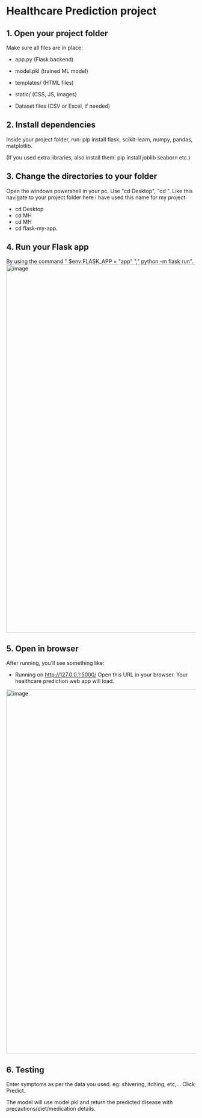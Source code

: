 # Healthcare Prediction project
## 1. Open your project folder

Make sure all files are in place:

* app.py (Flask backend)

* model.pkl (trained ML model)

* templates/ (HTML files)

* static/ (CSS, JS, images)

* Dataset files (CSV or Excel, if needed)

## 2. Install dependencies

Inside your project folder, run:
pip install flask, scikit-learn, numpy, pandas, matplotlib.

(If you used extra libraries, also install them: pip install joblib seaborn etc.)

 ## 3. Change the directories to your folder
 Open the windows powershell in your pc.
 Use "cd Desktop", "cd <your project folder name>". Like this navigate to your project folder here i have used this name for my project.
 * cd Desktop
 * cd MH
 * cd MH
 * cd flask-my-app.

## 4. Run your Flask app
By using the command " $env:FLASK_APP = "app" "," python -m flask run".
<img width="1919" height="979" alt="image" src="https://github.com/user-attachments/assets/1990b535-15af-4201-a689-42b19fe7c578" />

## 5. Open in browser

After running, you’ll see something like:
 * Running on http://127.0.0.1:5000/
 Open this URL in your browser.
Your healthcare prediction web app will load.
<img width="1919" height="969" alt="image" src="https://github.com/user-attachments/assets/dc649751-8f16-4898-b0c2-4f1a6a6d8f6e" />

## 6. Testing
Enter symptoms as per the data you used.
eg: shivering, itching, etc,...
Click Predict.

The model will use model.pkl and return the predicted disease with precautions/diet/medication details.
